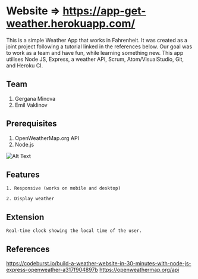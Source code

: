 # Website => https://app-get-weather.herokuapp.com/

This is a simple Weather App that works in Fahrenheit. It was created as a joint project following a tutorial linked in the references below. Our goal was to work as a team and have fun, while learning something new. This app utilises Node JS, Express, a weather API, Scrum, Atom/VisualStudio, Git, and Heroku CI. 

## Team

1. Gergana Minova
2. Emil Vaklinov

## Prerequisites

1. OpenWeatherMap.org API
2. Node.js 

![Alt Text](https://emilvaklinov.github.io/Projects/pictures/weatherapp.png)  

## Features

```
1. Responsive (works on mobile and desktop)  
```
```
2. Display weather 
```

## Extension
```
Real-time clock showing the local time of the user.
```

## References

https://codeburst.io/build-a-weather-website-in-30-minutes-with-node-js-express-openweather-a317f904897b 
https://openweathermap.org/api
